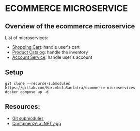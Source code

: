 # ECOMMERCE MICROSERVICE

## Overview of the ecommerce microservice
List of microservices:
- [Shopping Cart](https://gitlab.com/HarimbolaSantatra/ecommerce-shopping-cart): handle user's cart
- [Product Catalog](): handle the inventory
- [Account Service](https://gitlab.com/HarimbolaSantatra/ecommerce-account): handle user's account

## Setup

    git clone --recurse-submodules https://gitlab.com/HarimbolaSantatra/ecommerce-microservices
    docker compose up -d

## Resources:
- [Git submodules](https://git-scm.com/book/en/v2/Git-Tools-Submodules)
- [Containerize a .NET app](https://learn.microsoft.com/en-us/dotnet/core/docker/build-container?tabs=linux&pivots=dotnet-8-0)
